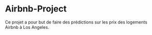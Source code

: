 # Airbnb-Project
Ce projet a pour but de faire des prédictions sur les prix des logements Airbnb à Los Angeles.

